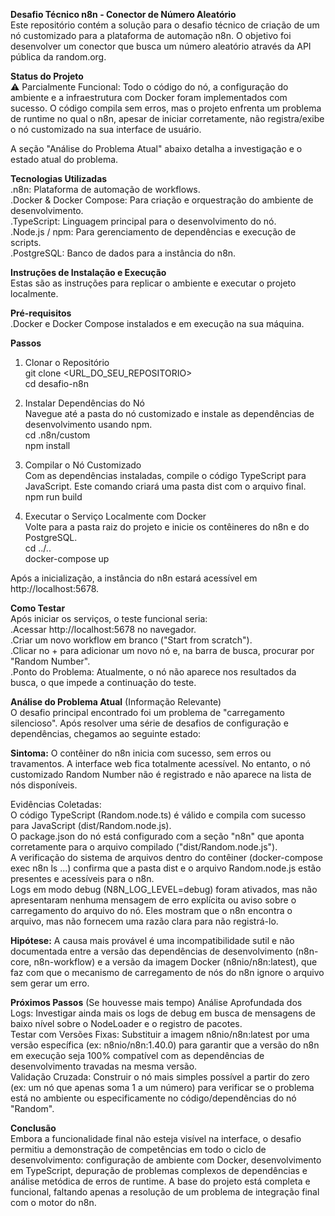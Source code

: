 **Desafio Técnico n8n - Conector de Número Aleatório**  
Este repositório contém a solução para o desafio técnico de criação de um nó customizado para a plataforma de automação n8n. O objetivo foi desenvolver um conector que busca um número aleatório através da API pública da random.org.

**Status do Projeto**  
⚠️ Parcialmente Funcional: Todo o código do nó, a configuração do ambiente e a infraestrutura com Docker foram implementados com sucesso. O código compila sem erros, mas o projeto enfrenta um problema de runtime no qual o n8n, apesar de iniciar corretamente, não registra/exibe o nó customizado na sua interface de usuário.

A seção "Análise do Problema Atual" abaixo detalha a investigação e o estado atual do problema.

**Tecnologias Utilizadas**  
.n8n: Plataforma de automação de workflows.  
.Docker & Docker Compose: Para criação e orquestração do ambiente de desenvolvimento.  
.TypeScript: Linguagem principal para o desenvolvimento do nó.  
.Node.js / npm: Para gerenciamento de dependências e execução de scripts.  
.PostgreSQL: Banco de dados para a instância do n8n.  

**Instruções de Instalação e Execução**  
Estas são as instruções para replicar o ambiente e executar o projeto localmente.

**Pré-requisitos**  
.Docker e Docker Compose instalados e em execução na sua máquina.

**Passos**

1. Clonar o Repositório  
git clone <URL_DO_SEU_REPOSITORIO>  
cd desafio-n8n 

2. Instalar Dependências do Nó  
Navegue até a pasta do nó customizado e instale as dependências de desenvolvimento usando npm.  
cd .n8n/custom  
npm install 

3. Compilar o Nó Customizado  
Com as dependências instaladas, compile o código TypeScript para JavaScript. Este comando criará uma pasta dist com o arquivo final.  
npm run build 

4. Executar o Serviço Localmente com Docker  
Volte para a pasta raiz do projeto e inicie os contêineres do n8n e do PostgreSQL.  
cd ../..  
docker-compose up

Após a inicialização, a instância do n8n estará acessível em http://localhost:5678.

**Como Testar**  
Após iniciar os serviços, o teste funcional seria:  
.Acessar http://localhost:5678 no navegador.  
.Criar um novo workflow em branco ("Start from scratch").  
.Clicar no + para adicionar um novo nó e, na barra de busca, procurar por "Random Number".  
.Ponto do Problema: Atualmente, o nó não aparece nos resultados da busca, o que impede a continuação do teste.

**Análise do Problema Atual** (Informação Relevante)  
O desafio principal encontrado foi um problema de "carregamento silencioso". Após resolver uma série de desafios de configuração e dependências, chegamos ao seguinte estado:

**Sintoma:** O contêiner do n8n inicia com sucesso, sem erros ou travamentos. A interface web fica totalmente acessível. No entanto, o nó customizado Random Number não é registrado e não aparece na lista de nós disponíveis.

Evidências Coletadas:  
O código TypeScript (Random.node.ts) é válido e compila com sucesso para JavaScript (dist/Random.node.js).  
O package.json do nó está configurado com a seção "n8n" que aponta corretamente para o arquivo compilado ("dist/Random.node.js").  
A verificação do sistema de arquivos dentro do contêiner (docker-compose exec n8n ls ...) confirma que a pasta dist e o arquivo Random.node.js estão presentes e acessíveis para o n8n.  
Logs em modo debug (N8N_LOG_LEVEL=debug) foram ativados, mas não apresentaram nenhuma mensagem de erro explícita ou aviso sobre o carregamento do arquivo do nó. Eles mostram que o n8n encontra o arquivo, mas não fornecem uma razão clara para não registrá-lo.  

**Hipótese:** A causa mais provável é uma incompatibilidade sutil e não documentada entre a versão das dependências de desenvolvimento (n8n-core, n8n-workflow) e a versão da imagem Docker (n8nio/n8n:latest), que faz com que o mecanismo de carregamento de nós do n8n ignore o arquivo sem gerar um erro.

**Próximos Passos** (Se houvesse mais tempo)
Análise Aprofundada dos Logs: Investigar ainda mais os logs de debug em busca de mensagens de baixo nível sobre o NodeLoader e o registro de pacotes.  
Testar com Versões Fixas: Substituir a imagem n8nio/n8n:latest por uma versão específica (ex: n8nio/n8n:1.40.0) para garantir que a versão do n8n em execução seja 100% compatível com as dependências de desenvolvimento travadas na mesma versão.  
Validação Cruzada: Construir o nó mais simples possível a partir do zero (ex: um nó que apenas soma 1 a um número) para verificar se o problema está no ambiente ou especificamente no código/dependências do nó "Random".

**Conclusão**  
Embora a funcionalidade final não esteja visível na interface, o desafio permitiu a demonstração de competências em todo o ciclo de desenvolvimento: configuração de ambiente com Docker, desenvolvimento em TypeScript, depuração de problemas complexos de dependências e análise metódica de erros de runtime. A base do projeto está completa e funcional, faltando apenas a resolução de um problema de integração final com o motor do n8n.
